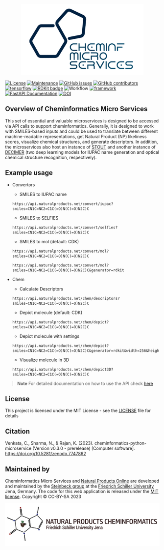 <p align="center"><a href="https://api.naturalproducts.net/" target="_blank"><img src="/public/img/logo.png" width="400" alt="CMS Logo"></a></p>

[![License](https://img.shields.io/badge/License-MIT%202.0-blue.svg)](https://opensource.org/licenses/MIT)
[![Maintenance](https://img.shields.io/badge/Maintained%3F-yes-blue.svg)](https://GitHub.com/Steinbeck-Lab/cheminformatics-python-microservice/graphs/commit-activity)
[![GitHub issues](https://img.shields.io/github/issues/Steinbeck-Lab/cheminformatics-python-microservice.svg)](https://GitHub.com/Steinbeck-Lab/cheminformatics-python-microservice/issues/)
[![GitHub contributors](https://img.shields.io/github/contributors/Steinbeck-Lab/cheminformatics-python-microservice.svg)](https://GitHub.com/Steinbeck-Lab/cheminformatics-python-microservice/graphs/contributors/)
[![tensorflow](https://img.shields.io/badge/TensorFlow-2.10.1-FF6F00.svg?style=flat&logo=tensorflow)](https://www.tensorflow.org)
[![RDKit badge](https://img.shields.io/badge/Powered%20by-RDKit-3838ff.svg?logo=data:image/png;base64,iVBORw0KGgoAAAANSUhEUgAAABAAAAAQBAMAAADt3eJSAAAABGdBTUEAALGPC/xhBQAAACBjSFJNAAB6JgAAgIQAAPoAAACA6AAAdTAAAOpgAAA6mAAAF3CculE8AAAAFVBMVEXc3NwUFP8UPP9kZP+MjP+0tP////9ZXZotAAAAAXRSTlMAQObYZgAAAAFiS0dEBmFmuH0AAAAHdElNRQfmAwsPGi+MyC9RAAAAQElEQVQI12NgQABGQUEBMENISUkRLKBsbGwEEhIyBgJFsICLC0iIUdnExcUZwnANQWfApKCK4doRBsKtQFgKAQC5Ww1JEHSEkAAAACV0RVh0ZGF0ZTpjcmVhdGUAMjAyMi0wMy0xMVQxNToyNjo0NyswMDowMDzr2J4AAAAldEVYdGRhdGU6bW9kaWZ5ADIwMjItMDMtMTFUMTU6MjY6NDcrMDA6MDBNtmAiAAAAAElFTkSuQmCC)](https://www.rdkit.org/)
![Workflow](https://github.com/Steinbeck-Lab/cheminformatics-python-microservice/actions/workflows/dev-build.yml/badge.svg)
[![framework](https://img.shields.io/badge/Framework-FastAPI-blue?style)](https://fastapi.tiangolo.com/)
[![FastAPI Documentation](https://img.shields.io/badge/docs-fastapi-blue)](https://api.naturalproducts.net/docs#/)
[![DOI](https://zenodo.org/badge/DOI/10.5281/zenodo.7747862.svg)](https://doi.org/10.5281/zenodo.7747862)
## Overview of Cheminformatics Micro Services

This set of essential and valuable microservices is designed to be accessed via API calls to support cheminformatics. Generally, it is designed to work with SMILES-based inputs and could be used to translate between different machine-readable representations, get Natural Product (NP) likeliness scores, visualize chemical structures, and generate descriptors. In addition, the microservices also host an instance of [STOUT](https://github.com/Kohulan/Smiles-TO-iUpac-Translator) and another instance of [DECIMER](https://github.com/Kohulan/DECIMER-Image_Transformer) (two deep learning models for IUPAC name generation and optical chemical structure recognition, respectively).

## Example usage 

- Convertors

  - SMILES to IUPAC name
  ```fastapi
  https://api.naturalproducts.net/convert/iupac?smiles=CN1C=NC2=C1C(=O)N(C(=O)N2C)C
  ```
  - SMILES to SELFIES
  ```fastapi
  https://api.naturalproducts.net/convert/selfies?smiles=CN1C=NC2=C1C(=O)N(C(=O)N2C)C
  ```
  - SMILES to mol (default: CDK)
  ```fastapi
  https://api.naturalproducts.net/convert/mol?smiles=CN1C=NC2=C1C(=O)N(C(=O)N2C)C
  ```
  ```fastapi
  https://api.naturalproducts.net/convert/mol?smiles=CN1C=NC2=C1C(=O)N(C(=O)N2C)C&generator=rdkit
  ```

- Chem

  - Calculate Descriptors
  ```fastapi
  https://api.naturalproducts.net/chem/descriptors?smiles=CN1C=NC2=C1C(=O)N(C(=O)N2C)C
  ```
  - Depict molecule (default: CDK)
  ```fastapi
  https://api.naturalproducts.net/chem/depict?smiles=CN1C=NC2=C1C(=O)N(C(=O)N2C)C
  ```
  - Depict molecule with settings
  ```fastapi
  https://api.naturalproducts.net/chem/depict?smiles=CN1C=NC2=C1C(=O)N(C(=O)N2C)C&generator=rdkit&width=256&height=256&rotate=75
  ```
  - Visualize molecule in 3D
  ```fastapi
  https://api.naturalproducts.net/chem/depict3D?smiles=CN1C=NC2=C1C(=O)N(C(=O)N2C)C
  ```

> **Note**
> For detailed documentation on how to use the API check [here](https://api.naturalproducts.net/docs#/)

## License

This project is licensed under the MIT License - see the [LICENSE](https://github.com/Steinbeck-Lab/cheminformatics-python-microservice/blob/dev-kohulan/LICENSE) file for details

## Citation

Venkata, C., Sharma, N., & Rajan, K. (2023). cheminformatics-python-microservice (Version v0.3.0 - prerelease) [Computer software]. https://doi.org/10.5281/zenodo.7747862

## Maintained by

Cheminformatics Micro Services and [Natural Products Online](https://naturalproducts.net) are developed and maintained by the [Steinbeck group](https://cheminf.uni-jena.de) at the [Friedrich Schiller University](https://www.uni-jena.de/en/) Jena, Germany. 
The code for this web application is released under the [MIT license](https://opensource.org/licenses/MIT). Copyright © CC-BY-SA 2023
<p align="center"><a href="https://cheminf.uni-jena.de/" target="_blank"><img src="https://github.com/Kohulan/DECIMER-Image-to-SMILES/blob/master/assets/CheminfGit.png" width="800" alt="cheminf Logo"></a></p>
